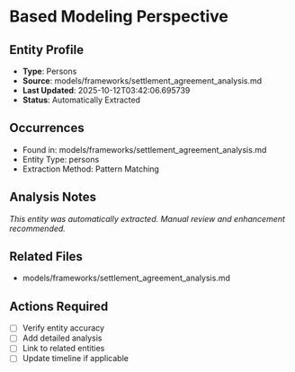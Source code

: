 # Based Modeling Perspective

## Entity Profile
- **Type**: Persons
- **Source**: models/frameworks/settlement_agreement_analysis.md
- **Last Updated**: 2025-10-12T03:42:06.695739
- **Status**: Automatically Extracted

## Occurrences
- Found in: models/frameworks/settlement_agreement_analysis.md
- Entity Type: persons
- Extraction Method: Pattern Matching

## Analysis Notes
*This entity was automatically extracted. Manual review and enhancement recommended.*

## Related Files
- models/frameworks/settlement_agreement_analysis.md

## Actions Required
- [ ] Verify entity accuracy
- [ ] Add detailed analysis
- [ ] Link to related entities
- [ ] Update timeline if applicable
